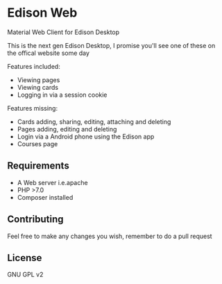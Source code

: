 # Edison Web
Material Web Client for Edison Desktop

This is the next gen Edison Desktop, I promise you'll see one of these on the offical website some day

Features included:
- Viewing pages
- Viewing cards
- Logging in via a session cookie

Features missing:
- Cards adding, sharing, editing, attaching and deleting
- Pages adding, editing and deleting
- Login via a Android phone using the Edison app
- Courses page

## Requirements
- A Web server i.e.apache
- PHP >7.0
- Composer installed

## Contributing
Feel free to make any changes you wish, remember to do a pull request

## License
GNU GPL v2
